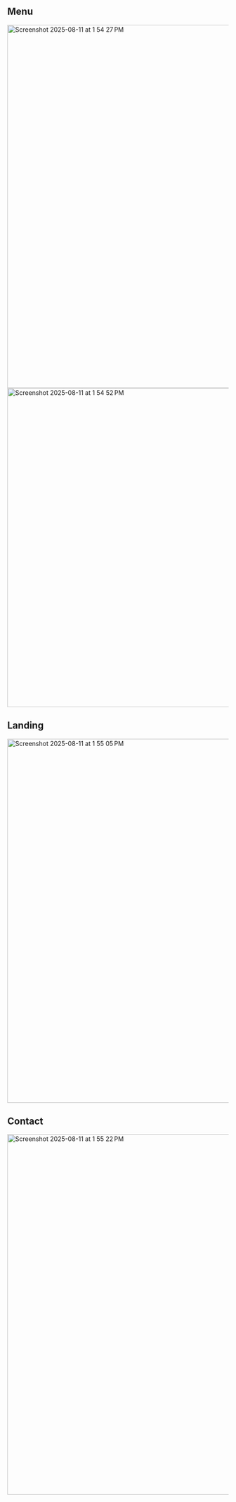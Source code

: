 ## Menu
<img width="1523" height="824" alt="Screenshot 2025-08-11 at 1 54 27 PM" src="https://github.com/user-attachments/assets/3e520554-8f75-46cb-84d7-bc647fc5975c" />

<img width="1470" height="724" alt="Screenshot 2025-08-11 at 1 54 52 PM" src="https://github.com/user-attachments/assets/07c727e7-bccf-46ad-bc87-907079ea845e" />

## Landing
<img width="1515" height="826" alt="Screenshot 2025-08-11 at 1 55 05 PM" src="https://github.com/user-attachments/assets/2a8245a9-14f3-43a2-a6af-0474ebb049f1" />

## Contact 
<img width="1506" height="818" alt="Screenshot 2025-08-11 at 1 55 22 PM" src="https://github.com/user-attachments/assets/862675e0-375a-4162-834c-0af85633434c" />
